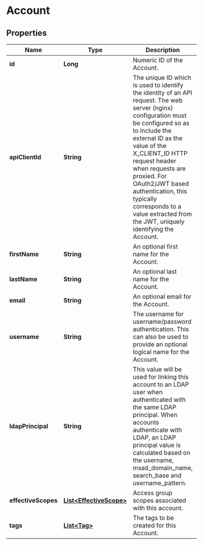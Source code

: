 

# Account


## Properties

Name | Type | Description | Notes
------------ | ------------- | ------------- | -------------
**id** | **Long** | Numeric ID of the Account. |  [optional] [readonly]
**apiClientId** | **String** | The unique ID which is used to identify the identity of an API request. The web server (nginx) configuration must be configured so as to include the external ID as the value of the X_CLIENT_ID HTTP request header when requests are proxied. For OAuth2/JWT based authentication, this typically corresponds to a value extracted from the JWT, uniquely identifying the Account. |  [optional]
**firstName** | **String** | An optional first name for the Account. |  [optional]
**lastName** | **String** | An optional last name for the Account. |  [optional]
**email** | **String** | An optional email for the Account. |  [optional]
**username** | **String** | The username for username/password authentication. This can also be used to provide an optional logical name for the Account. |  [optional]
**ldapPrincipal** | **String** | This value will be used for linking this account to an LDAP user when authenticated with the same LDAP principal. When accounts authenticate with LDAP, an LDAP principal value is calculated based on the username, msad_domain_name, search_base and username_pattern. |  [optional]
**effectiveScopes** | [**List&lt;EffectiveScope&gt;**](EffectiveScope.md) | Access group scopes associated with this account. |  [optional]
**tags** | [**List&lt;Tag&gt;**](Tag.md) | The tags to be created for this Account. |  [optional]



